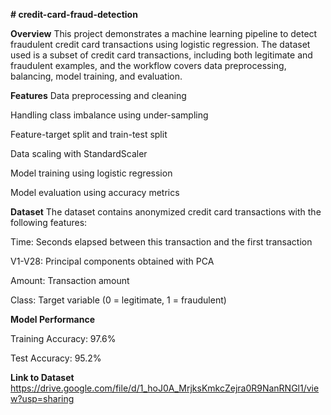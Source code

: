 **# credit-card-fraud-detection**

**Overview**
This project demonstrates a machine learning pipeline to detect fraudulent credit card transactions using logistic regression. The dataset used is a subset of credit card transactions, including both legitimate and fraudulent examples, and the workflow covers data preprocessing, balancing, model training, and evaluation.

**Features**
Data preprocessing and cleaning

Handling class imbalance using under-sampling

Feature-target split and train-test split

Data scaling with StandardScaler

Model training using logistic regression

Model evaluation using accuracy metrics

**Dataset**
The dataset contains anonymized credit card transactions with the following features:

Time: Seconds elapsed between this transaction and the first transaction

V1-V28: Principal components obtained with PCA

Amount: Transaction amount

Class: Target variable (0 = legitimate, 1 = fraudulent)

**Model Performance**

Training Accuracy: 97.6%

Test Accuracy: 95.2%

**Link to Dataset**
https://drive.google.com/file/d/1_hoJ0A_MrjksKmkcZejra0R9NanRNGl1/view?usp=sharing 
